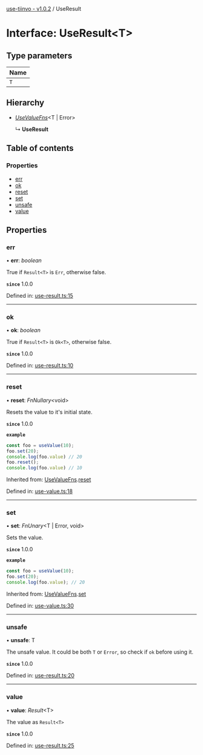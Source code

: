 [use-tiinvo - v1.0.2](../README.md) / UseResult

# Interface: UseResult<T\>

## Type parameters

Name |
:------ |
`T` |

## Hierarchy

* [*UseValueFns*](usevaluefns.md)<T \| Error\>

  ↳ **UseResult**

## Table of contents

### Properties

- [err](useresult.md#err)
- [ok](useresult.md#ok)
- [reset](useresult.md#reset)
- [set](useresult.md#set)
- [unsafe](useresult.md#unsafe)
- [value](useresult.md#value)

## Properties

### err

• **err**: *boolean*

True if `Result<T>` is `Err`, otherwise false.

**`since`** 1.0.0

Defined in: [use-result.ts:15](https://github.com/OctoD/use-primitives/blob/55281b1/src/use-result.ts#L15)

___

### ok

• **ok**: *boolean*

True if `Result<T>` is `Ok<T>`, otherwise false.

**`since`** 1.0.0

Defined in: [use-result.ts:10](https://github.com/OctoD/use-primitives/blob/55281b1/src/use-result.ts#L10)

___

### reset

• **reset**: *FnNullary*<void\>

Resets the value to it's initial state.

**`since`** 1.0.0

**`example`** 
```ts
const foo = useValue(10);
foo.set(20);
console.log(foo.value) // 20
foo.reset();
console.log(foo.value) // 10
```

Inherited from: [UseValueFns](usevaluefns.md).[reset](usevaluefns.md#reset)

Defined in: [use-value.ts:18](https://github.com/OctoD/use-primitives/blob/55281b1/src/use-value.ts#L18)

___

### set

• **set**: *FnUnary*<T \| Error, void\>

Sets the value.

**`since`** 1.0.0

**`example`** 
```ts
const foo = useValue(10);
foo.set(20);
console.log(foo.value); // 20
```

Inherited from: [UseValueFns](usevaluefns.md).[set](usevaluefns.md#set)

Defined in: [use-value.ts:30](https://github.com/OctoD/use-primitives/blob/55281b1/src/use-value.ts#L30)

___

### unsafe

• **unsafe**: T

The unsafe value. It could be both `T` or `Error`, so check if `ok` before using it.

**`since`** 1.0.0

Defined in: [use-result.ts:20](https://github.com/OctoD/use-primitives/blob/55281b1/src/use-result.ts#L20)

___

### value

• **value**: *Result*<T\>

The value as `Result<T>`

**`since`** 1.0.0

Defined in: [use-result.ts:25](https://github.com/OctoD/use-primitives/blob/55281b1/src/use-result.ts#L25)
